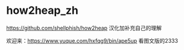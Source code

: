 # how2heap_zh
https://github.com/shellphish/how2heap
汉化加补充自己的理解

欢迎来：https://www.yuque.com/hxfqg9/bin/ape5up 看图文版的2333
